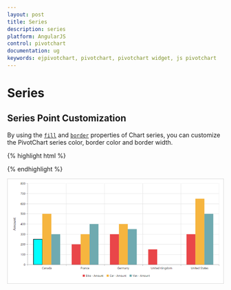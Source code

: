 ```yaml
---
layout: post
title: Series
description: series
platform: AngularJS
control: pivotchart
documentation: ug
keywords: ejpivotchart, pivotchart, pivotchart widget, js pivotchart 
---
```


# Series

## Series Point Customization
By using the [`fill`](/api/js/ejchart#members:series-fill) and [`border`](/api/js/ejchart#members:series-border) properties of Chart series, you can customize the PivotChart series color, border color and border width.
 
{% highlight html %}

<body>
    <div ng-controller="PivotChartCtrl">
        <div id="PivotChart1" ej-pivotchart e-commonSeriesOptions="commonSeriesOptions" e-seriesRendering="seriesRendering"/>
    </div>
    <script>
        angular.module('PivotChartApp', ['ejangular']).controller('PivotChartCtrl', function ($scope) {
            ///..
            $scope.commonSeriesOptions = {
                type: ej.PivotChart.ChartTypes.Column
            };
            $scope.seriesRendering = function(args){
                this.model.series[0].points[0].fill = "aqua";
                this.model.series[0].points[0].border = {
                    color: "black",
                    width: 2
                };
            };
        });
    </script>
</body>

{% endhighlight %}

![](Series_images/Series_img1.png)